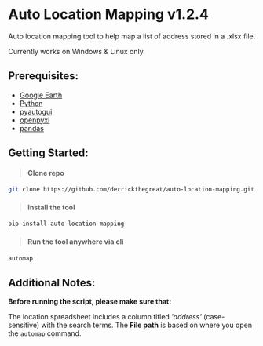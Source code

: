 # Auto Location Mapping v1.2.4

Auto location mapping tool to help map a list of address stored in a .xlsx file.

Currently works on Windows & Linux only.

## Prerequisites:

- [Google Earth](https://www.google.com/earth/versions/)
- [Python](https://www.python.org/downloads/)
- [pyautogui](https://pyautogui.readthedocs.io/en/latest/)
- [openpyxl](https://openpyxl.readthedocs.io/en/stable/)
- [pandas](https://pandas.pydata.org/docs/getting_started/index.html)

## Getting Started:

> #### Clone repo

```bash
git clone https://github.com/derrickthegreat/auto-location-mapping.git
```

> #### Install the tool

```bash
pip install auto-location-mapping
```
> #### Run the tool anywhere via cli

```bash
automap
```


## Additional Notes:

**Before running the script, please make sure that:** 

 The location spreadsheet includes a column titled *'address'* (case-sensitive) with the search terms.
The **File path** is based on where you open the `automap` command.
